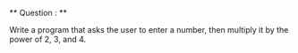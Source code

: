 ** Question : **

Write a program that asks the user to enter a number, then multiply it by the power of 2, 3, and 4.